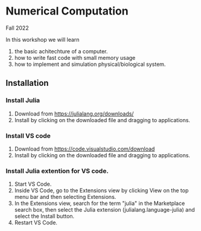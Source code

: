 # Numerical Computation
Fall 2022
 

In this workshop we will learn

1. the basic achitechture of a computer.
2. how to write fast code with small memory usage
3. how to implement and simulation physical/biological system.



## Installation

### **Install Julia**
1. Download from https://julialang.org/downloads/
2. Install by clicking on the downloaded file and dragging to applications.

### **Install VS code**
1. Download from https://code.visualstudio.com/download
2. Install by clicking on the downloaded file and dragging to applications.

### **Install Julia extention for VS code.**

1. Start VS Code.
2. Inside VS Code, go to the Extensions view by clicking View on the top menu bar and then selecting Extensions.
3. In the Extensions view, search for the term "julia" in the Marketplace search box, then select the Julia extension (julialang.language-julia) and select the Install button.
4. Restart VS Code.






